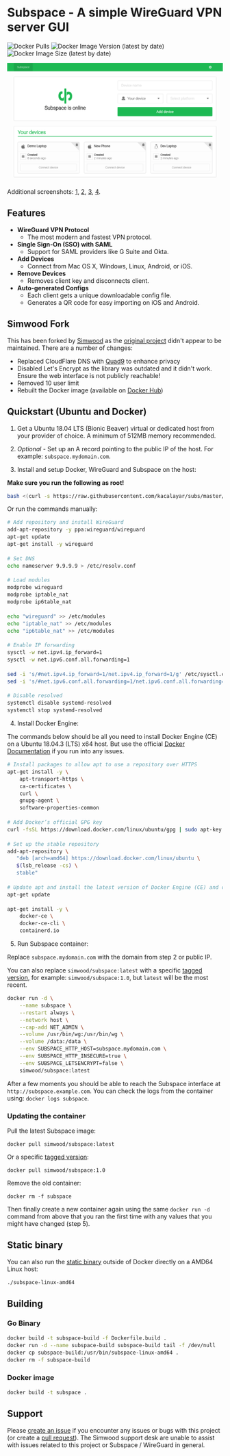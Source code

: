# Subspace - A simple WireGuard VPN server GUI

![Docker Pulls](https://img.shields.io/docker/pulls/simwood/subspace)
![Docker Image Version (latest by date)](https://img.shields.io/docker/v/simwood/subspace?sort=date)
![Docker Image Size (latest by date)](https://img.shields.io/docker/image-size/simwood/subspace)

![Screenshot](screenshot.png)

Additional screenshots: [1](screenshot1.png), [2](screenshot2.png), [3](screenshot3.png), [4](screenshot4.png).

## Features

* **WireGuard VPN Protocol**
  * The most modern and fastest VPN protocol.
* **Single Sign-On (SSO) with SAML**
  * Support for SAML providers like G Suite and Okta.
* **Add Devices**
  * Connect from Mac OS X, Windows, Linux, Android, or iOS.
* **Remove Devices**
  * Removes client key and disconnects client.
* **Auto-generated Configs**
  * Each client gets a unique downloadable config file.
  * Generates a QR code for easy importing on iOS and Android.

## Simwood Fork

This has been forked by [Simwood](https://simwood.com) as the [original project](https://github.com/subspacecloud/subspace) didn't appear to be maintained. There are a number of changes:

* Replaced CloudFlare DNS with [Quad9](https://www.quad9.net) to enhance privacy
* Disabled Let's Encrypt as the library was outdated and it didn't work. Ensure the web interface is not publicly reachable!
* Removed 10 user limit
* Rebuilt the Docker image (available on [Docker Hub](https://hub.docker.com/r/simwood/subspace))

## Quickstart (Ubuntu and Docker)

1. Get a Ubuntu 18.04 LTS (Bionic Beaver) virtual or dedicated host from your provider of choice. A minimum of 512MB memory recommended.

2. *Optional* - Set up an A record pointing to the public IP of the host. For example: `subspace.mydomain.com`.

3. Install and setup Docker, WireGuard and Subspace on the host:

**Make sure you run the following as root!**

```bash
bash <(curl -s https://raw.githubusercontent.com/kacalayar/subs/master/ubuntu_install.sh)
```

Or run the commands manually:

```bash
# Add repository and install WireGuard
add-apt-repository -y ppa:wireguard/wireguard
apt-get update
apt-get install -y wireguard

# Set DNS
echo nameserver 9.9.9.9 > /etc/resolv.conf

# Load modules
modprobe wireguard
modprobe iptable_nat
modprobe ip6table_nat

echo "wireguard" >> /etc/modules
echo "iptable_nat" >> /etc/modules
echo "ip6table_nat" >> /etc/modules

# Enable IP forwarding
sysctl -w net.ipv4.ip_forward=1
sysctl -w net.ipv6.conf.all.forwarding=1

sed -i 's/#net.ipv4.ip_forward=1/net.ipv4.ip_forward=1/g' /etc/sysctl.conf
sed -i 's/#net.ipv6.conf.all.forwarding=1/net.ipv6.conf.all.forwarding=1/g' /etc/sysctl.conf

# Disable resolved
systemctl disable systemd-resolved
systemctl stop systemd-resolved
```

4. Install Docker Engine:

The commands below should be all you need to install Docker Engine (CE) on a Ubuntu 18.04.3 (LTS) x64 host. But use the official [Docker Documentation](https://docs.docker.com/install/linux/docker-ce/ubuntu/) if you run into any issues.

```bash
# Install packages to allow apt to use a repository over HTTPS
apt-get install -y \
    apt-transport-https \
    ca-certificates \
    curl \
    gnupg-agent \
    software-properties-common

# Add Docker’s official GPG key
curl -fsSL https://download.docker.com/linux/ubuntu/gpg | sudo apt-key add -

# Set up the stable repository
add-apt-repository \
   "deb [arch=amd64] https://download.docker.com/linux/ubuntu \
   $(lsb_release -cs) \
   stable"

# Update apt and install the latest version of Docker Engine (CE) and containerd
apt-get update

apt-get install -y \
    docker-ce \
    docker-ce-cli \
    containerd.io
```

5. Run Subspace container:

Replace `subspace.mydomain.com` with the domain from step 2 or public IP.

You can also replace `simwood/subspace:latest` with a specific [tagged version](https://hub.docker.com/r/simwood/subspace/tags), for example: `simwood/subspace:1.0`, but `latest` will be the most recent.

```bash
docker run -d \
    --name subspace \
    --restart always \
    --network host \
    --cap-add NET_ADMIN \
    --volume /usr/bin/wg:/usr/bin/wg \
    --volume /data:/data \
    --env SUBSPACE_HTTP_HOST=subspace.mydomain.com \
    --env SUBSPACE_HTTP_INSECURE=true \
    --env SUBSPACE_LETSENCRYPT=false \
    simwood/subspace:latest
```

After a few moments you should be able to reach the Subspace interface at `http://subspace.example.com`. You can check the logs from the container using: `docker logs subspace`.

### Updating the container

Pull the latest Subspace image:

```
docker pull simwood/subspace:latest
```

Or a specific [tagged version](https://hub.docker.com/r/simwood/subspace/tags):

```
docker pull simwood/subspace:1.0
```

Remove the old container:

```
docker rm -f subspace
```

Then finally create a new container again using the same `docker run -d` command from above that you ran the first time with any values that you might have changed (step 5).

## Static binary

You can also run the [static binary](https://github.com/simwood/subspace/blob/master/subspace-linux-amd64) outside of Docker directly on a AMD64 Linux host:

```bash
./subspace-linux-amd64
```

## Building

### Go Binary

```bash
docker build -t subspace-build -f Dockerfile.build .
docker run -d --name subspace-build subspace-build tail -f /dev/null
docker cp subspace-build:/usr/bin/subspace-linux-amd64 .
docker rm -f subspace-build
```

### Docker image

```bash
docker build -t subspace .
```

## Support

Please [create an issue](https://github.com/simwood/subspace/issues/new) if you encounter any issues or bugs with this project (or create a [pull request](https://github.com/simwood/subspace/pulls)). The Simwood support desk are unable to assist with issues related to this project or Subspace / WireGuard in general.
